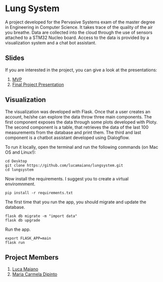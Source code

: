 # Lung System

A project developed for the Pervasive Systems exam of the master degree in Engineering in Computer Science. It takes trace of the quality of the air you breathe. Data are collected into the cloud through the use of sensors attached to a STM32 Nucleo board. Access to the data is provided by a visualization system and a chat bot assistant.

## Slides

If you are interested in the project, you can give a look at the presentations:
1. [MVP](https://www.slideshare.net/LucaMaiano1/student-group-projects-initial-concept-what-are-you-breathing) 
2. [Final Project Presentation](https://www.slideshare.net/LucaMaiano1/pervasive-systems-final-project-presentation-the-sparkle-lung-system) 


## Visualization

The visualization was developed with Flask. Once that a user creates an account, he/she can explore the data throw three main components. The first component exposes the data through some plots developed with Ploty. The second component is a table, that retrieves the data of the last 100 measurements from the database and print them. The third and last component is a chatbot assistant developed using Dialogflow.

To run it locally, open the terminal and run the following commands (on Mac OS and Linux!):

```
cd Desktop
git clone https://github.com/lucamaiano/lungsystem.git
cd lungsystem
```

Now install the requirements. I suggest you to create a virtual enviromnment.

```
pip install -r requirements.txt
```

The first time that you run the app, you should migrate and update the database.

```
flask db migrate -m "import data"
flask db upgrade
```

Run the app.

```
export FLASK_APP=main
flask run
```

## Project Members
1. [Luca Maiano](https://www.linkedin.com/in/lucamaiano/) 
2. [Maria Carmela Dipinto](https://www.linkedin.com/in/maria-carmela-dipinto/) 
